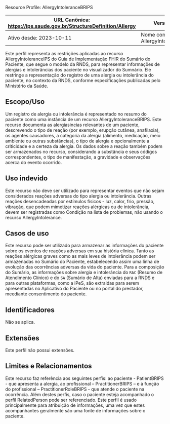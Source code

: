 Resource Profile: AllergyIntoleranceBRIPS

| URL Canônica: https://ips.saude.gov.br/StructureDefinition/Allergy | Versão: 0.0.1 |
|------------------------------------------------------------------------------------------------|-------------|
| Ativo desde: 2023-10-11                                                                        | Nome computável: AllergyIntoleranceBRIPS |


Este perfil representa as restrições aplicadas ao recurso AllergyIntoleranceIPS do Guia de Implementação FHIR do Sumário do Paciente, que segue o modelo da RNDS, para representar informações de alergias e intolerâncias dos paciente no visualizador do Sumnário. 
Ele restringe a representação do registro de uma alergia ou intolerância do paciente, no contexto da RNDS,  conforme especificações publicadas pelo Ministério da Saúde. 
## Escopo/Uso
Um registro de alergia ou intolerância é representado no resumo do paciente como uma instância de um recurso AllergyIntoleranceBRIPS. Este recurso documenta as alergiasincias relevantes de um paciente, descrevendo o tipo de reação (por exemplo, erupção cutânea, anafilaxia), os agentes causadores, a categoria da alergia (alimento, medicação, meio ambiente ou outras substâncias), o tipo de alergia e opcionalmente a criticidade e a certeza da alergia. Os dados sobre a reação também podem ser armazenados no recurso, considerando a substância e seus códigos correspondentes, o tipo de manifestação, a gravidade e observações acerca do evento ocorrido.
## Uso indevido
Este recurso não deve ser utilizado para representar eventos que não sejam considerados reações adversas do tipo alergia ou intolerância. Outras reações desencadeadas por estímulos físicos - luz, calor, frio, pressão, vibração, que podem mimetizar reações alérgicas ou de intolerância, devem ser registradas como Condição na lista de problemas, não usando o recurso AllergyIntolerance.
## Casos de uso
Este recurso pode ser utilizado para armazenar as informações do paciente sobre os eventos de reações adversas em sua história clínica. Tanto as reações alérgicas graves como as mais leves de intolerância podem ser armazenadas no Sumário do Paciente, estabelecendo assim uma linha de evolução das ocorrências adversas da vida do paciente.
Para a composição do Sumário, as informações sobre alergia e intolerãncia do `RAC` (Resumo de Atendimento Clínico) e do `SA` (Sumário de Alta) enviadas para a RNDS e para outras plataformas, como a iPeS, são extraidas para serem apresentadas no Aplicativo do Paciente ou no portal do prestador, meediante consentimento do paciente.
## Identificadores
Não se aplica.
## Extensões
Este perfil não possui extensões.
## Limites e Relacionamentos
Este recurso faz referência aos seguintes perfis: ao paciente - PatientBRIPS - que apresenta a alergia, ao profissional – PractitionerBRIPS – e à função do profissional – PractitionerRoleBRIPS - que atende o paciente na ocorrência. Além destes perfis, caso o paciente esteja acompanhado o perfil RelatedPerson pode ser referenciado. Este perfil é usado principalmente para atribuição de informações, uma vez que estes acompanhantes geralmente são uma fonte de informações sobre o paciente. 
 
